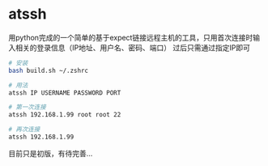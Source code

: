 atssh
======

用python完成的一个简单的基于expect链接远程主机的工具，只用首次连接时输入相关的登录信息（IP地址、用户名、密码、端口）
过后只需通过指定IP即可

```bash
# 安装
bash build.sh ~/.zshrc

# 用法
atssh IP USERNAME PASSWORD PORT

# 第一次连接
atssh 192.168.1.99 root root 22

# 再次连接
atssh 192.168.1.99

```

目前只是初版，有待完善...